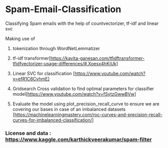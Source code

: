 # Spam-Email-Classification
Classifying Spam emails with the help of countvectorizer, tf-idf and linear svc

Making use of 
1) tokenization through WordNetLemmatizer
2) tf-idf transformer[https://kavita-ganesan.com/tfidftransformer-tfidfvectorizer-usage-differences/#.Xoesx4hKiUk]
3) Linear SVC for classification [https://www.youtube.com/watch?v=efR1C6CvhmE]

4) Gridsearch Cross validation to find optimal parameters for classifier model[https://www.youtube.com/watch?v=fSytzGwwBVw]

5) Evaluate the model using plot_precision_recall_curve to ensure we are covering our bases in case of an imbalanced datasets [https://machinelearningmastery.com/roc-curves-and-precision-recall-curves-for-imbalanced-classification/]

### License and data : https://www.kaggle.com/karthickveerakumar/spam-filter
